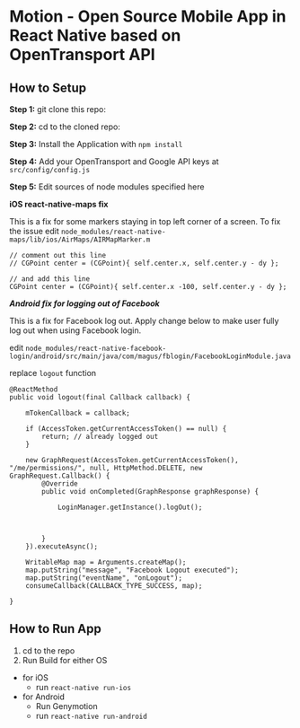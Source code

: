 #  Motion - Open Source Mobile App in React Native based on OpenTransport API


## How to Setup

**Step 1:** git clone this repo:

**Step 2:** cd to the cloned repo:

**Step 3:** Install the Application with `npm install`

**Step 4:** Add your OpenTransport and Google API keys at `src/config/config.js`

**Step 5:** Edit sources of node modules specified here

**iOS react-native-maps fix** 

This is a fix for some markers staying in top left corner of a screen. To fix the issue edit 
`node_modules/react-native-maps/lib/ios/AirMaps/AIRMapMarker.m`

```
// comment out this line
// CGPoint center = (CGPoint){ self.center.x, self.center.y - dy };

// and add this line
CGPoint center = (CGPoint){ self.center.x -100, self.center.y - dy };
```

***Android fix for logging out of Facebook***

This is a fix for Facebook log out. Apply change below to make user fully log out when using Facebook login.

edit `node_modules/react-native-facebook-login/android/src/main/java/com/magus/fblogin/FacebookLoginModule.java`

replace `logout` function
```
@ReactMethod
public void logout(final Callback callback) {
    
    mTokenCallback = callback;
    
    if (AccessToken.getCurrentAccessToken() == null) {
        return; // already logged out
    }

    new GraphRequest(AccessToken.getCurrentAccessToken(), "/me/permissions/", null, HttpMethod.DELETE, new GraphRequest.Callback() {
        @Override
        public void onCompleted(GraphResponse graphResponse) {

            LoginManager.getInstance().logOut();

          

        }
    }).executeAsync();

    WritableMap map = Arguments.createMap();
    map.putString("message", "Facebook Logout executed");
    map.putString("eventName", "onLogout");
    consumeCallback(CALLBACK_TYPE_SUCCESS, map);
  
}
```



## How to Run App

1. cd to the repo
2. Run Build for either OS
  * for iOS
    * run `react-native run-ios`
  * for Android
    * Run Genymotion
    * run `react-native run-android`








